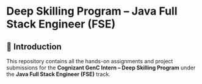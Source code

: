 # Deep Skilling Program – Java Full Stack Engineer (FSE)

## 👋 Introduction
This repository contains all the hands-on assignments and project submissions for the **Cognizant GenC Intern – Deep Skilling Program** under the **Java Full Stack Engineer (FSE)** track.
